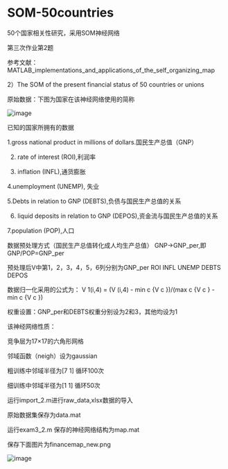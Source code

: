 # SOM-50countries
50个国家相关性研究，采用SOM神经网络

第三次作业第2题

参考文献：MATLAB_implementations_and_applications_of_the_self_organizing_map

2）The SOM of the present financial status of 50 countries or unions

原始数据：下图为国家在该神经网络使用的简称

![image](https://user-images.githubusercontent.com/92127845/160221934-a5a83ec2-cc32-470d-a1b8-0b20857fc61d.png)

已知的国家所拥有的数据

1.gross national product in millions of dollars.国民生产总值（GNP）

2. rate of interest (ROI),利润率

3. inflation (INFL),通货膨胀 

4.unemployment (UNEMP), 失业

5.Debts in relation to GNP (DEBTS),负债与国民生产总值的关系

6. liquid deposits in relation to GNP (DEPOS),资金流与国民生产总值的关系

7.population (POP),人口




数据预处理方式（国民生产总值转化成人均生产总值）
GNP->GNP_per,即GNP/POP=GNP_per

预处理后V中第1，2，3，4，5，6列分别为GNP_per ROI INFL UNEMP DEBTS DEPOS

数据归一化采用的公式为：
V 1(i,4) = (V (i,4) - min c {V c })/(max c {V c } - min c {V c }) 

权重设置：GNP_per和DEBTS权重分别设为2和3，其他均设为1



该神经网络性质：

竞争层为17×17的六角形网格

邻域函数（neigh）设为gaussian 

粗训练中邻域半径为[7 1] 循环100次

细训练中邻域半径为[1 1] 循环50次

运行import_2.m进行raw_data,xlsx数据的导入

原始数据集保存为data.mat

运行exam3_2.m 保存的神经网络结构为map.mat 

保存下面图片为financemap_new.png

![image](https://user-images.githubusercontent.com/92127845/160221949-3bafe463-2960-4963-890a-6ad75412db52.png)

